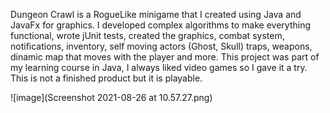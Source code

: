 Dungeon Crawl is a RogueLike minigame that I created using Java and JavaFx for graphics.
I developed complex algorithms to make everything functional, wrote jUnit tests, created the graphics, combat system, notifications, inventory, self moving actors (Ghost, Skull) traps, weapons, dinamic map that moves with the player and more.
This project was part of my learning course in Java, I always liked video games so I gave it a try.
This is not a finished product but it is playable.

![image](Screenshot 2021-08-26 at 10.57.27.png)

